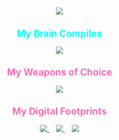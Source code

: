 <h1 align="center">
  <img src="https://readme-typing-svg.herokuapp.com?font=PressStart2P&size=35&color=00FFFF&center=true&vCenter=true&width=1000&lines=Hola!!;I+Love+Converting+Random+Thoughts+Into+Projects"/>
</h1>


<h2 align="center" style="color:#00FFFF;">My Brain Compiles</h2>

<p align="center">
  <img src="https://skillicons.dev/icons?i=python,go,c,cpp,react,js,html,css,mysql,mongodb" />
</p>

<h2 align="center" style="color:#FF69B4;"> My Weapons of Choice</h2>
<p align="center">
 <img src="https://skillicons.dev/icons?i=vscode,github,arduino"/>
</p>


<h2 align="center" style="color:#FF69B4;">My Digital Footprints</h2>
<p align="center">
  <a href="https://linkedin.com/in/aniket" target="_blank">
 <img src="https://skillicons.dev/icons?i=linkedin"/>
  </a>
  &nbsp;&nbsp;&nbsp;
  <a href="https://github.com/dhru38" target="_blank">
 <img src="https://skillicons.dev/icons?i=github"/>
  </a>
  &nbsp;&nbsp;&nbsp;
  <a href="https://twitter.com/dhru38" target="_blank">
 <img src="https://skillicons.dev/icons?i=twitter"/>
</p>



